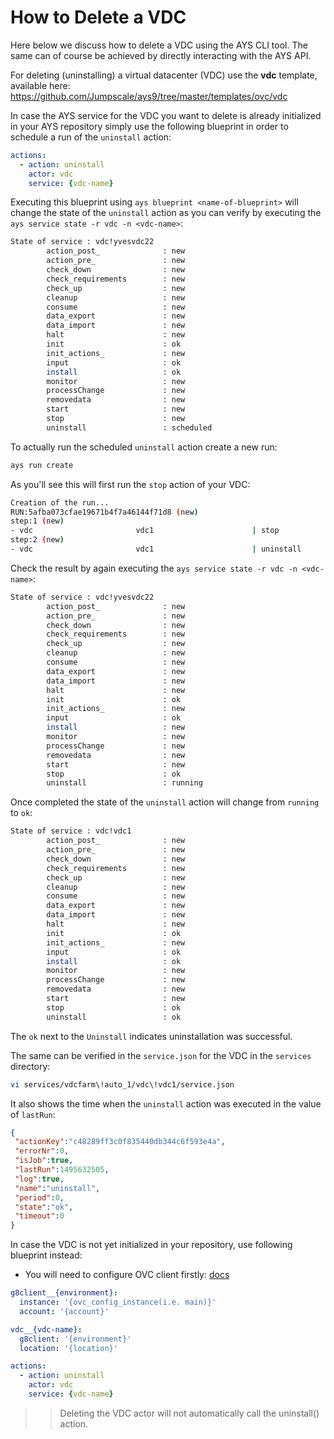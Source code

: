 # How to Delete a VDC

Here below we discuss how to delete a VDC using the AYS CLI tool. The same can of course be achieved by directly interacting with the AYS API.

For deleting (uninstalling) a virtual datacenter (VDC) use the **vdc** template, available here: https://github.com/Jumpscale/ays9/tree/master/templates/ovc/vdc

In case the AYS service for the VDC you want to delete is already initialized in your AYS repository simply use the following blueprint in order to schedule a run of the `uninstall` action:

```yaml
actions:
  - action: uninstall
    actor: vdc
    service: {vdc-name}
```

Executing this blueprint using `ays blueprint <name-of-blueprint>` will change the state of the `uninstall` action as you can verify by executing the `ays service state -r vdc -n <vdc-name>`:

```bash
State of service : vdc!yvesvdc22
        action_post_              : new
        action_pre_               : new
        check_down                : new
        check_requirements        : new
        check_up                  : new
        cleanup                   : new
        consume                   : new
        data_export               : new
        data_import               : new
        halt                      : new
        init                      : ok
        init_actions_             : new
        input                     : ok
        install                   : ok
        monitor                   : new
        processChange             : new
        removedata                : new
        start                     : new
        stop                      : new
        uninstall                 : scheduled
```

To actually run the scheduled `uninstall` action create a new run:

```bash
ays run create
```

As you'll see this will first run the `stop` action of your VDC:

```bash
Creation of the run...
RUN:5afba073cfae19671b4f7a46144f71d8 (new)
step:1 (new)
- vdc                       vdc1                      | stop            (new)
step:2 (new)
- vdc                       vdc1                      | uninstall       (new)
```

Check the result by again executing the `ays service state -r vdc -n <vdc-name>`:

```bash
State of service : vdc!yvesvdc22
        action_post_              : new
        action_pre_               : new
        check_down                : new
        check_requirements        : new
        check_up                  : new
        cleanup                   : new
        consume                   : new
        data_export               : new
        data_import               : new
        halt                      : new
        init                      : ok
        init_actions_             : new
        input                     : ok
        install                   : new
        monitor                   : new
        processChange             : new
        removedata                : new
        start                     : new
        stop                      : ok
        uninstall                 : running
```

Once completed the state of the `uninstall` action will change from `running` to `ok`:

```bash
State of service : vdc!vdc1
        action_post_              : new
        action_pre_               : new
        check_down                : new
        check_requirements        : new
        check_up                  : new
        cleanup                   : new
        consume                   : new
        data_export               : new
        data_import               : new
        halt                      : new
        init                      : ok
        init_actions_             : new
        input                     : ok
        install                   : ok
        monitor                   : new
        processChange             : new
        removedata                : new
        start                     : new
        stop                      : ok
        uninstall                 : ok
```

The `ok` next to the `Uninstall` indicates uninstallation was successful.

The same can be verified in the `service.json` for the VDC in the `services` directory:

```bash
vi services/vdcfarm\!auto_1/vdc\!vdc1/service.json
```

It also shows the time when the `uninstall` action was executed in the value of `lastRun`:
```json
{
 "actionKey":"c48289ff3c0f835440db344c6f593e4a",
 "errorNr":0,
 "isJob":true,
 "lastRun":1495632505,
 "log":true,
 "name":"uninstall",
 "period":0,
 "state":"ok",
 "timeout":0
}
```

In case the VDC is not yet initialized in your repository, use following blueprint instead:
* You will need to configure OVC client firstly: [docs](https://github.com/openvcloud/ays_templates/blob/master/docs/OVC_Client/README.md)
```yaml
g8client__{environment}:
  instance: '{ovc_config_instance(i.e. main)}'
  account: '{account}'

vdc__{vdc-name}:
  g8client: '{environment}'
  location: '{location}'

actions:
  - action: uninstall
    actor: vdc
    service: {vdc-name}
```

>> Deleting the VDC actor will not automatically call the uninstall() action.

